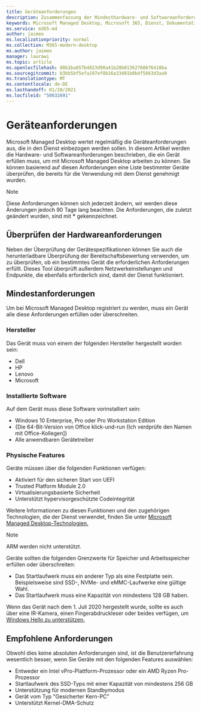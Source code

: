 ```yaml
---
title: Geräteanforderungen
description: Zusammenfassung der Mindesthardware- und Softwareanforderungen für Geräte, die mit Microsoft Managed Desktop funktionieren
keywords: Microsoft Managed Desktop, Microsoft 365, Dienst, Dokumentation
ms.service: m365-md
author: jaimeo
ms.localizationpriority: normal
ms.collection: M365-modern-desktop
ms.author: jaimeo
manager: laurawi
ms.topic: article
ms.openlocfilehash: 88b1ba657b4823d90a41b28b01362760676410ba
ms.sourcegitcommit: b3bb5bf5efa197ef8b16a33401b0b4f5663d3aa0
ms.translationtype: MT
ms.contentlocale: de-DE
ms.lasthandoff: 01/28/2021
ms.locfileid: "50032691"
---
```

# <a name="device-requirements"></a>Geräteanforderungen

Microsoft Managed Desktop wertet regelmäßig die Geräteanforderungen aus, die in den Dienst einbezogen werden sollen. In diesem Artikel werden die Hardware- und Softwareanforderungen beschrieben, die ein Gerät erfüllen muss, um mit Microsoft Managed Desktop arbeiten zu können. Sie können basierend auf [](device-list.md) diesen Anforderungen eine Liste bestimmter Geräte überprüfen, die bereits für die Verwendung mit dem Dienst genehmigt wurden.

> [!NOTE]
> Diese Anforderungen können sich jederzeit ändern, wir werden diese Änderungen jedoch 90 Tage lang beachten. Die Anforderungen, die zuletzt geändert wurden, sind mit **\*** gekennzeichnet. 

## <a name="check-hardware-requirements"></a>Überprüfen der Hardwareanforderungen

Neben der Überprüfung der Gerätespezifikationen können [](../get-ready/readiness-assessment-downloadable.md) Sie auch die herunterladbare Überprüfung der Bereitschaftsbewertung verwenden, um zu überprüfen, ob ein bestimmtes Gerät die erforderlichen Anforderungen erfüllt. Dieses Tool überprüft außerdem Netzwerkeinstellungen und Endpunkte, die ebenfalls erforderlich sind, damit der Dienst funktioniert.

## <a name="minimum-requirements"></a>Mindestanforderungen

Um bei Microsoft Managed Desktop registriert zu werden, muss ein Gerät alle diese Anforderungen erfüllen oder überschreiten.

### <a name="manufacturer"></a>Hersteller

Das Gerät muss von einem der folgenden Hersteller hergestellt worden sein:

- Dell
- HP
- Lenovo
- Microsoft


### <a name="installed-software"></a>Installierte Software

Auf dem Gerät muss diese Software vorinstalliert sein:

- Windows 10 Enterprise, Pro oder Pro Workstation Edition
- {Die 64-Bit-Version von Office klick-und-run {Ich verdprüfe den Namen mit Office-Kollegen]}
- Alle anwendbaren Gerätetreiber


### <a name="physical-features"></a>Physische Features

Geräte müssen über die folgenden Funktionen verfügen:

- Aktiviert für den sicheren Start von UEFI 
- Trusted Platform Module 2.0 
- Virtualisierungsbasierte Sicherheit 
- Unterstützt hypervisorgeschützte Codeintegrität 

Weitere Informationen zu diesen Funktionen und den zugehörigen Technologien, die der Dienst verwendet, finden Sie unter [Microsoft Managed Desktop-Technologien.](../intro/technologies.md)

> [!NOTE]
> ARM werden nicht unterstützt.

Geräte sollten die folgenden Grenzwerte für Speicher und Arbeitsspeicher erfüllen oder überschreiten:

- Das Startlaufwerk muss ein anderer Typ als eine Festplatte sein. Beispielsweise sind SSD-, NVMe- und eMMC-Laufwerke eine gültige Wahl.
- Das Startlaufwerk muss eine Kapazität von mindestens 128 GB haben.

Wenn das Gerät nach dem 1. Juli 2020 hergestellt wurde, sollte es auch über eine IR-Kamera, einen Fingerabdruckleser oder beides verfügen, um [Windows Hello zu unterstützen.](https://docs.microsoft.com/windows-hardware/design/device-experiences/windows-hello-enhanced-sign-in-security)

## <a name="recommended-requirements"></a>Empfohlene Anforderungen

Obwohl dies keine absoluten Anforderungen sind, ist die Benutzererfahrung wesentlich besser, wenn Sie Geräte mit den folgenden Features auswählen:

- Entweder ein Intel vPro-Plattform-Prozessor oder ein AMD Ryzen Pro-Prozessor
- Startlaufwerk des SSD-Typs mit einer Kapazität von mindestens 256 GB
- Unterstützung für modernen Standbymodus
- Gerät vom Typ "Gesicherter Kern-PC"
- Unterstützt Kernel-DMA-Schutz